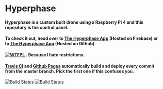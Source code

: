 # Hyperphase
#### Hyperphase is a custom built drone using a Raspberry Pi 4 and this repository is the control panel.
#### To check it out, head over to [The Hyperphase App](https://hyperphase.app "The Hyperphase App") (Hosted on Firebase) or to [The Hyperphase App](https://git.hyperphase.app "The Hyperphase App") (Hosted on Github).
#### [![WTFPL](http://www.wtfpl.net/wp-content/uploads/2012/12/wtfpl-badge-4.png)](https://github.com/siddhantvinchurkar/hyperphase/blob/master/LICENSE.md) . Because I hate restrictions.

#### [Travis CI](https://travis-ci.com/siddhantvinchurkar/hyperphase "Travis CI") and [Github Pages](https://github.com/siddhantvinchurkar/hyperphase/deployments "Github Pages") automatically build and deploy every commit from the master branch. Pick the first one if this confuses you.
[![Build Status](https://travis-ci.com/siddhantvinchurkar/hyperphase.svg?branch=master "Build Status")](https://travis-ci.com/siddhantvinchurkar/hyperphase)
[![Build Status](https://img.shields.io/badge/Github%20Pages-build%20successful-success "Build Status")](https://github.com/siddhantvinchurkar/hyperphase/deployments)
